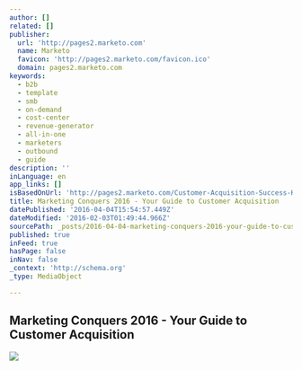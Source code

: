 ```yaml
---
author: []
related: []
publisher:
  url: 'http://pages2.marketo.com'
  name: Marketo
  favicon: 'http://pages2.marketo.com/favicon.ico'
  domain: pages2.marketo.com
keywords:
  - b2b
  - template
  - smb
  - on-demand
  - cost-center
  - revenue-generator
  - all-in-one
  - marketers
  - outbound
  - guide
description: ''
inLanguage: en
app_links: []
isBasedOnUrl: 'http://pages2.marketo.com/Customer-Acquisition-Success-Kit-SocialMediopolis-Feb2016.html?aliId=537548118'
title: Marketing Conquers 2016 - Your Guide to Customer Acquisition
datePublished: '2016-04-04T15:54:57.449Z'
dateModified: '2016-02-03T01:49:44.966Z'
sourcePath: _posts/2016-04-04-marketing-conquers-2016-your-guide-to-customer-acquisition.md
published: true
inFeed: true
hasPage: false
inNav: false
_context: 'http://schema.org'
_type: MediaObject

---
```

<article style=""><h1>Marketing Conquers 2016 - Your Guide to Customer Acquisition</h1><img src="http://pages2.marketo.com/rs/561-HYG-937/images/MarketingChallenges_LP.jpg" /></article>